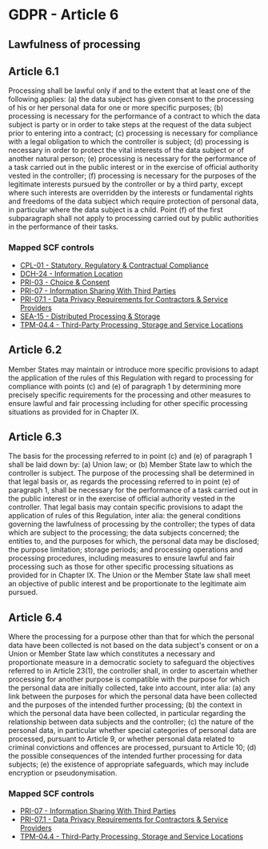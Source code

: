 # GDPR - Article 6
## Lawfulness of processing

  
## Article 6.1
Processing shall be lawful only if and to the extent that at least one of the following applies:
(a) the data subject has given consent to the processing of his or her personal data for one or more specific purposes;
(b) processing is necessary for the performance of a contract to which the data subject is party or in order to take steps at the request of the data subject prior to entering into a contract;
(c) processing is necessary for compliance with a legal obligation to which the controller is subject;
(d) processing is necessary in order to protect the vital interests of the data subject or of another natural person;
(e) processing is necessary for the performance of a task carried out in the public interest or in the exercise of official authority vested in the controller;
(f) processing is necessary for the purposes of the legitimate interests pursued by the controller or by a third party, except where such interests are overridden by the interests or fundamental rights and freedoms of the data subject which require protection of personal data, in particular where the data subject is a child.
Point (f)  of the first subparagraph shall not apply to processing carried out by public authorities in the performance of their tasks.
  
### Mapped SCF controls
- [CPL-01 - Statutory, Regulatory & Contractual Compliance](../scf/cpl-01-statutory,regulatory&contractualcompliance.md)
- [DCH-24 - Information Location](../scf/dch-24-informationlocation.md)
- [PRI-03 - Choice & Consent](../scf/pri-03-choice&consent.md)
- [PRI-07 - Information Sharing With Third Parties](../scf/pri-07-informationsharingwiththirdparties.md)
- [PRI-07.1 - Data Privacy Requirements for Contractors & Service Providers](../scf/pri-071-dataprivacyrequirementsforcontractors&serviceproviders.md)
- [SEA-15 - Distributed Processing & Storage](../scf/sea-15-distributedprocessing&storage.md)
- [TPM-04.4 - Third-Party Processing, Storage and Service Locations](../scf/tpm-044-third-partyprocessing,storageandservicelocations.md)
  
## Article 6.2
Member States may maintain or introduce more specific provisions to adapt the application of the rules of this Regulation with regard to processing for compliance with points (c)  and (e)  of paragraph 1 by determining more precisely specific requirements for the processing and other measures to ensure lawful and fair processing including for other specific processing situations as provided for in Chapter IX.
  
## Article 6.3
The basis for the processing referred to in point (c)  and (e)  of paragraph 1 shall be laid down by:
(a) Union law; or
(b) Member State law to which the controller is subject.
The purpose of the processing shall be determined in that legal basis or, as regards the processing referred to in point (e)  of paragraph 1, shall be necessary for the performance of a task carried out in the public interest or in the exercise of official authority vested in the controller. That legal basis may contain specific provisions to adapt the application of rules of this Regulation, inter alia: the general conditions governing the lawfulness of processing by the controller; the types of data which are subject to the processing; the data subjects concerned; the entities to, and the purposes for which, the personal data may be disclosed; the purpose limitation; storage periods; and processing operations and processing procedures, including measures to ensure lawful and fair processing such as those for other specific processing situations as provided for in Chapter IX. The Union or the Member State law shall meet an objective of public interest and be proportionate to the legitimate aim pursued.
  
## Article 6.4
Where the processing for a purpose other than that for which the personal data have been collected is not based on the data subject's consent or on a Union or Member State law which constitutes a necessary and proportionate measure in a democratic society to safeguard the objectives referred to in Article 23(1), the controller shall, in order to ascertain whether processing for another purpose is compatible with the purpose for which the personal data are initially collected, take into account, inter alia:
(a) any link between the purposes for which the personal data have been collected and the purposes of the intended further processing;
(b) the context in which the personal data have been collected, in particular regarding the relationship between data subjects and the controller;
(c) the nature of the personal data, in particular whether special categories of personal data are processed, pursuant to Article 9, or whether personal data related to criminal convictions and offences are processed, pursuant to Article 10;
(d) the possible consequences of the intended further processing for data subjects;
(e) the existence of appropriate safeguards, which may include encryption or pseudonymisation.
  
### Mapped SCF controls
- [PRI-07 - Information Sharing With Third Parties](../scf/pri-07-informationsharingwiththirdparties.md)
- [PRI-07.1 - Data Privacy Requirements for Contractors & Service Providers](../scf/pri-071-dataprivacyrequirementsforcontractors&serviceproviders.md)
- [TPM-04.4 - Third-Party Processing, Storage and Service Locations](../scf/tpm-044-third-partyprocessing,storageandservicelocations.md)
  